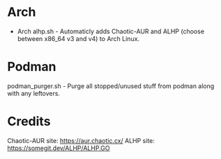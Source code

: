 # Arch
* Arch
alhp.sh - Automaticly adds Chaotic-AUR and ALHP (choose between x86_64 v3 and v4) to Arch Linux.

# Podman
podman_purger.sh - Purge all stopped/unused stuff from podman along with any leftovers.



# Credits
Chaotic-AUR site:  https://aur.chaotic.cx/
ALHP site:         https://somegit.dev/ALHP/ALHP.GO
